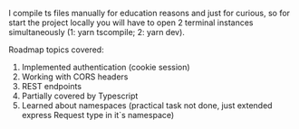 I compile ts files manually for education reasons and just for curious, 
so for start the project locally you will have to open 2 terminal instances simultaneously (1: yarn tscompile; 2: yarn dev).

Roadmap topics covered:
1) Implemented authentication (cookie session)
2) Working with CORS headers
3) REST endpoints
4) Partially covered by Typescript
5) Learned about namespaces (practical task not done, just extended express Request type in it`s namespace)
